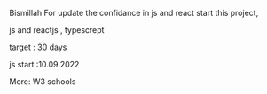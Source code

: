 Bismillah
For update the confidance in js and react  start this project, 

js and reactjs , typescrept

target : 30 days 

js start :10.09.2022

More: W3 schools 

